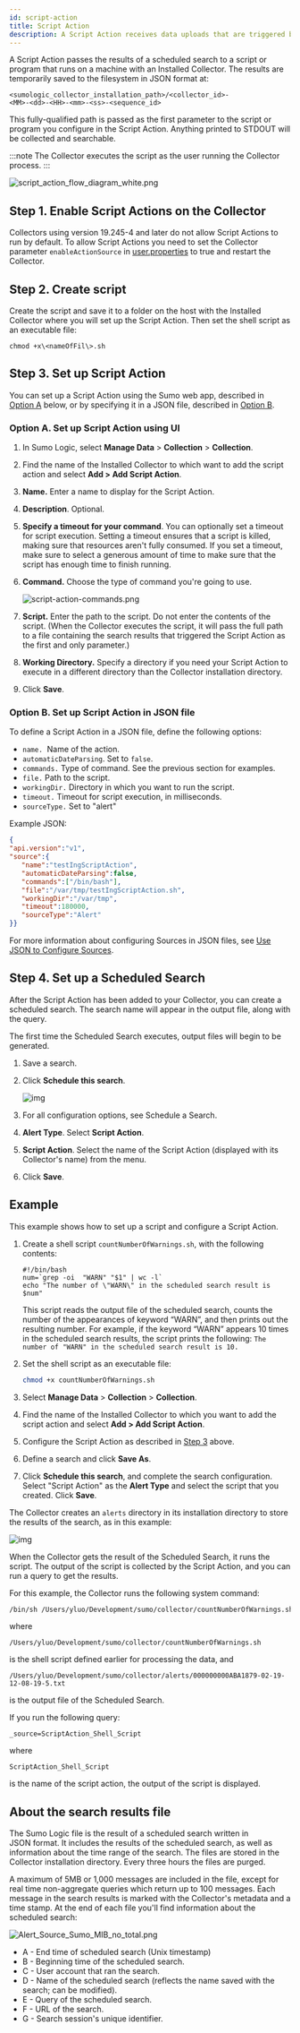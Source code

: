 ```yaml
---
id: script-action
title: Script Action
description: A Script Action receives data uploads that are triggered by a scheduled search.
---
```



A Script Action passes the results of a scheduled search to a script or program that runs on a machine with an Installed Collector. The results are temporarily saved to the filesystem in JSON format at:

```
<sumologic_collector_installation_path>/<collector_id>-
<MM>-<dd>-<HH>-<mm>-<ss>-<sequence_id>
```

This fully-qualified path is passed as the first parameter to the script or program you configure in the Script Action. Anything printed to STDOUT will be collected and searchable.

:::note
The Collector executes the script as the user running the Collector process.
:::

![script_action_flow_diagram_white.png](/img/send-data/script_action_flow_diagram_white.png)

## Step 1. Enable Script Actions on the Collector

Collectors using version 19.245-4 and later do not allow Script Actions to run by default. To allow Script Actions you need to set the Collector parameter `enableActionSource` in [user.properties](/docs/send-data/installed-collectors/collector-installation-reference/user-properties.md) to true and restart the Collector.

## Step 2. Create script

Create the script and save it to a folder on the host with the Installed Collector where you will set up the Script Action. Then set the shell script as an executable file:

`chmod +x\<nameOfFil\>.sh`

## Step 3. Set up Script Action

You can set up a Script Action using the Sumo web app, described in [Option A](#option-a-set-up-script-action-using-ui) below, or by specifying it in a JSON file, described in [Option B](#option-b-set-up-script-action-in-json-file).

### Option A. Set up Script Action using UI

1. In Sumo Logic, select **Manage Data** > **Collection** > **Collection**.
1. Find the name of the Installed Collector to which want to add the script action and select **Add > Add Script Action**.
1. **Name.** Enter a name to display for the Script Action.
1. **Description**. Optional.
1. **Specify a timeout for your command**. You can optionally set a timeout for script execution. Setting a timeout ensures that a script is killed, making sure that resources aren't fully consumed. If you set a timeout, make sure to select a generous amount of time to make sure that the script has enough time to finish running.
1. **Command.** Choose the type of command you're going to use.   

    ![script-action-commands.png](/img/send-data/script-action-commands.png)

1. **Script.** Enter the path to the script. Do not enter the contents of the script. (When the Collector executes the script, it will pass the full path to a file containing the search results that triggered the Script Action as the first and only parameter.)
1. **Working Directory.** Specify a directory if you need your Script Action to execute in a different directory than the Collector installation directory.
1. Click **Save**.

### Option B. Set up Script Action in JSON file

To define a Script Action in a JSON file, define the following options:

* `name.`  Name of the action.
* `automaticDateParsing`. Set to `false`.
* `commands.` Type of command. See the previous section for examples.
* `file.` Path to the script.
* `workingDir.` Directory in which you want to run the script.
* `timeout.` Timeout for script execution, in milliseconds.
* `sourceType.` Set to "alert"

Example JSON:

```json
{  
"api.version":"v1",  
"source":{    
   "name":"testIngScriptAction",
   "automaticDateParsing":false,
   "commands":["/bin/bash"],    
   "file":"/var/tmp/testIngScriptAction.sh",    
   "workingDir":"/var/tmp",    
   "timeout":180000,    
   "sourceType":"Alert"  
}}
```

For more information about configuring Sources in JSON files, see [Use JSON to Configure Sources](/docs/send-data/use-json-configure-sources).

## Step 4. Set up a Scheduled Search

After the Script Action has been added to your Collector, you can create a scheduled search. The search name will appear in the output file, along with the query.

The first time the Scheduled Search executes, output files will begin to be generated.

1. Save a search. 
1. Click **Schedule this search**. 

    ![img](/img/send-data/sched-search.png)

1. For all configuration options, see Schedule a Search. 
1. **Alert Type**. Select **Script Action**.
1. **Script Action**. Select the name of the Script Action (displayed with its Collector's name) from the menu.
1. Click **Save**.

## Example

This example shows how to set up a script and configure a Script Action.

1. Create a shell script `countNumberOfWarnings.sh`, with the following contents:

    ```
    #!/bin/bash
    num=`grep -oi  "WARN" "$1" | wc -l`
    echo "The number of \"WARN\" in the scheduled search result is $num"
    ```

    This script reads the output file of the scheduled search, counts the number of the appearances of keyword “WARN”, and then prints out the resulting number. For example, if the keyword “WARN” appears 10 times in the scheduled search results, the script prints the following: `The number of "WARN" in the scheduled search result is 10.`

1. Set the shell script as an executable file:

    ```bash
    chmod +x countNumberOfWarnings.sh
    ```

1. Select **Manage Data** > **Collection** > **Collection**.
1. Find the name of the Installed Collector to which you want to add the script action and select **Add > Add Script Action**.  
1. Configure the Script Action as described in [Step 3](#step-3-set-up-script-action) above.
1. Define a search and click **Save As**. 
1. Click **Schedule this search**, and complete the search configuration. Select "Script Action" as the **Alert Type** and select the script that you created. Click **Save**.

The Collector creates an `alerts` directory in its installation directory to store the results of the search, as in this example:

![img](/img/send-data/script_action_example6.png)

When the Collector gets the result of the Scheduled Search, it runs the script. The output of the script is collected by the Script Action, and you can run a query to get the results.

For this example, the Collector runs the following system command:

```bash
/bin/sh /Users/yluo/Development/sumo/collector/countNumberOfWarnings.sh /Users/yluo/Development/sumo/collector/alerts/000000000ABA1879-02-19-12-08-19-5.txt
```

where

```
/Users/yluo/Development/sumo/collector/countNumberOfWarnings.sh
```

is the shell script defined earlier for processing the data, and

```
/Users/yluo/Development/sumo/collector/alerts/000000000ABA1879-02-19-12-08-19-5.txt
```

is the output file of the Scheduled Search.

If you run the following query:

```
_source=ScriptAction_Shell_Script
```

where

```
ScriptAction_Shell_Script
```

is the name of the script action, the output of the script is displayed.

## About the search results file

The Sumo Logic file is the result of a scheduled search written in JSON format. It includes the results of the scheduled search, as well as information about the time range of the search. The files are stored in the Collector installation directory. Every three hours the files are purged.

A maximum of 5MB or 1,000 messages are included in the file, except for real time non-aggregate queries which return up to 100 messages. Each message in the search results is marked with the Collector's metadata and a time stamp. At the end of each file you'll find information about the scheduled search:

![Alert_Source_Sumo_MIB_no_total.png](/img/send-data/Alert_Source_Sumo_MIB_no_total.png)

* A - End time of scheduled search (Unix timestamp)
* B - Beginning time of the scheduled search.
* C - User account that ran the search.
* D - Name of the scheduled search (reflects the name saved with the search; can be modified).
* E - Query of the scheduled search.
* F - URL of the search.
* G - Search session's unique identifier.
